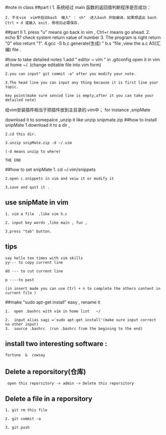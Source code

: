 #note in class
##part I
	1. 系统经过 main 函数的返回值判断程序是否成功：

	2. 不关vim  vim中启动bash  输入" ： sh"  进入bash 开始编译，如果想退出 bash   Ctrl + d 或输入 exit. 修改后必需保存.
##part II
	1. press "u" means go back in vim , Ctrl+r means go ahead.
	2. echo $? check system return value of number
	3. The program is right return "0" else return "1".
	4.gcc -S b.c  generate(生成) " b.s "file  ,view the a.c AS(汇编) file .

#how to take detailed notes
	1.add " editor = vim " in .gitconfig open it in vim at home ~/.
	(change editable file into vim form)

	2.you can input" git commit -a" after you modify your note. 

	3.The head line you can input any thing because it is first line your topic. 
	
	key point(make sure sencod line is empty,after it you can take your detailed note)

 
给vim安装插件相当于把插件放到主目录的.vim中；
for instance ,snipMate

download it to somepalce ,unzip it like unzip snipmate.zip
##how to install snipMate 
	1.download  it to  a dir ,

	2.cd this dir.

	3.unzip snipMate.zip -d ~/.vim
	
	(-d means unzip to where)
	
	THE END

##how to set snipMate 
	1. cd ~/.vim/snippets
 
	2.open c.snippets in vim and veiw it or modify it 

	3.save and quit it .
## use snipMate in vim 
	1. vim a file  ,like vim h.c

	2. input key words ,like main , fun ,

	3.press "tab" button.
## tips 
	say hello ten times with vim skills 
	yy--- to copy current line 
	
	dd --- to cut current line 

	p ----to past

	(in insert mode you can use Ctrl + n to complete the others content in current file )

##make "sudo apt-get install"  easy , rename it 

	1.  open .bashrc with vim in home list   ~/

	2.  input alias sagi ='sudo apt-get install'(make sure input correct no other input)
	3.  source .bashrc  (run .bashrc from the begining to the end)

## install two interesting software :

	fortune  &  cowsay 

## Delete a reporsitory(仓库)

	 open this reporsitory -> admin -> Delete this reporsitory 
## Delete a file in a reporsitory

	1. git rm this file  

	2. git commit -a 

	3. git push 
